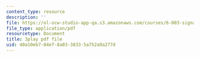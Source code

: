 ```yaml
---
content_type: resource
description: ''
file: https://ol-ocw-studio-app-qa.s3.amazonaws.com/courses/6-003-signals-and-systems-fall-2011/40a10eb704ef8a0338335a752a9a277d_tp_MdKz3fC8.pdf
file_type: application/pdf
resourcetype: Document
title: 3play pdf file
uid: 40a10eb7-04ef-8a03-3833-5a752a9a277d
---
```

